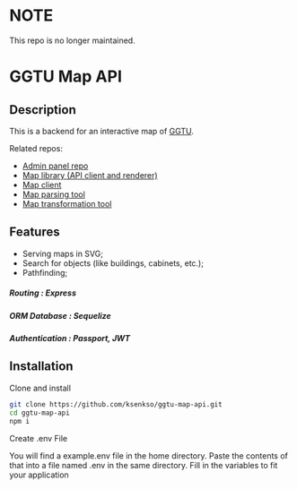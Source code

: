 # NOTE

This repo is no longer maintained.

# GGTU Map API

## Description

This is a backend for an interactive map of [GGTU](http://ggtu.ru/).

Related repos:
- [Admin panel repo](https://github.com/ksenkso/ggtu-maps-admin)
- [Map library (API client and renderer)](https://github.com/ksenkso/ggtu-map)
- [Map client](https://github.com/ksenkso/ggtu-map-client)
- [Map parsing tool](https://github.com/ksenkso/ggtu-map-tool)
- [Map transformation tool](https://github.com/ksenkso/ggtu-map-too)

## Features

- Serving maps in SVG;
- Search for objects (like buildings, cabinets, etc.);
- Pathfinding;

##### Routing         : Express
##### ORM Database    : Sequelize
##### Authentication  : Passport, JWT

## Installation

Clone and install

```bash
git clone https://github.com/ksenkso/ggtu-map-api.git
cd ggtu-map-api
npm i
```

Create .env File

You will find a example.env file in the home directory. Paste the contents of that into a file named .env in the same directory. 
Fill in the variables to fit your application

